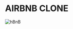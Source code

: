 # AIRBNB CLONE
![hBnB](https://github.com/omoluabi44/AirBnB_clone/assets/110730304/b6fde21a-1119-49b1-bb46-5dd77bb2a22c)

